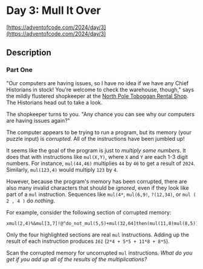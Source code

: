 # Day 3: Mull It Over

[https://adventofcode.com/2024/day/3](https://adventofcode.com/2024/day/3)

## Description

### Part One

"Our computers are having issues, so I have no idea if we have any Chief
Historians <span title="There's a spot reserved for Chief Historians between the green toboggans and the red toboggans. They've never actually had any Chief Historians in stock, but it's best to be prepared.">
in stock</span>! You're welcome to check the warehouse, though," says the mildly flustered shopkeeper at
the [North Pole Toboggan Rental Shop](https://adventofcode.com/2020/day/2). The Historians head out to take a look.

The shopkeeper turns to you. "Any chance you can see why our computers are having issues again?"

The computer appears to be trying to run a program, but its memory (your puzzle input) is _corrupted_. All of the
instructions have been jumbled up!

It seems like the goal of the program is just to _multiply some numbers_. It does that with instructions
like `mul(X,Y)`, where `X` and `Y` are each 1-3 digit numbers. For instance, `mul(44,46)` multiplies `44` by `46` to get
a result of `2024`. Similarly, `mul(123,4)` would multiply `123` by `4`.

However, because the program's memory has been corrupted, there are also many invalid characters that should be
_ignored_, even if they look like part of a `mul` instruction. Sequences like `mul(4*`, `mul(6,9!`, `?(12,34)`,
or `mul ( 2 , 4 )` do _nothing_.

For example, consider the following section of corrupted memory:

    xmul(2,4)%&mul[3,7]!@^do_not_mul(5,5)+mul(32,64]then(mul(11,8)mul(8,5))

Only the four highlighted sections are real `mul` instructions. Adding up the result of each instruction produces
_`161`_ (`2*4 + 5*5 + 11*8 + 8*5`).

Scan the corrupted memory for uncorrupted `mul` instructions. _What do you get if you add up all of the results of the
multiplications?_